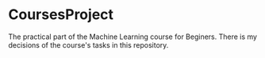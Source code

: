 # CoursesProject
The practical part of the Machine Learning course for Beginers.
There is my decisions of the course's tasks in this repository.
